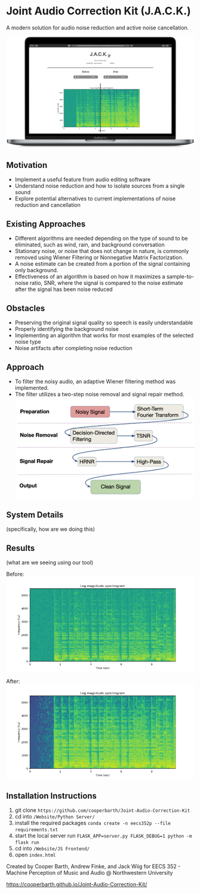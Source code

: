 # Joint Audio Correction Kit (J.A.C.K.)
A modern solution for audio noise reduction and active noise cancellation.

![marketing image](https://github.com/cooperbarth/Joint-Audio-Correction-Kit/raw/master/Images/MacBookPro.png "Marketing Image")

## Motivation
- Implement a useful feature from audio editing software
- Understand noise reduction and how to isolate sources from a single sound
- Explore potential alternatives to current implementations of noise reduction and cancellation

## Existing Approaches
- Different algorithms are needed depending on the type of sound to be eliminated, such as wind, rain, and background conversation
- Stationary noise, or noise that does not change in nature, is commonly removed using Wiener Filtering or Nonnegative Matrix Factorization.
- A noise estimate can be created from a portion of the signal containing only background.
- Effectiveness of an algorithm is based on how it maximizes a sample-to-noise ratio, SNR, where the signal is compared to the noise estimate after the signal has been noise reduced

## Obstacles
- Preserving the original signal quality so speech is easily understandable
- Properly identifying the background noise
- Implementing an algorithm that works for most examples of the selected noise type
- Noise artifacts after completing noise reduction

## Approach
- To filter the noisy audio, an adaptive Wiener filtering method was implemented.
- The filter utilizes a two-step noise removal and signal repair method.
![approach](https://github.com/cooperbarth/Joint-Audio-Correction-Kit/raw/master/Images/Approach.png "Approach")

## System Details
(specifically, how are we doing this)

## Results
(what are we seeing using our tool)

Before:
![before](https://github.com/cooperbarth/Joint-Audio-Correction-Kit/raw/master/Images/before.png "before")

After:
![after](https://github.com/cooperbarth/Joint-Audio-Correction-Kit/raw/master/Images/after.png "after")

## Installation Instructions
1. git clone `https://github.com/cooperbarth/Joint-Audio-Correction-Kit`
2. cd into `/Website/Python Server/`
4. install the required packages `conda create -n eecs352p --file requirements.txt`
5. start the local server run `FLASK_APP=server.py FLASK_DEBUG=1 python -m flask run`
6. cd into `/Website/JS Frontend/`
7. open `index.html`

Created by Cooper Barth, Andrew Finke, and Jack Wiig for EECS 352 - Machine Perception of Music and Audio @ Northwestern University


https://cooperbarth.github.io/Joint-Audio-Correction-Kit/

